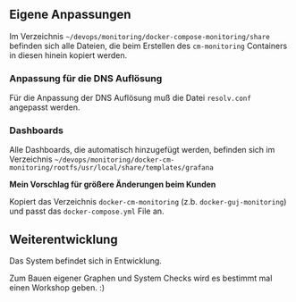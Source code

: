 

## Eigene Anpassungen

Im Verzeichnis `~/devops/monitoring/docker-compose-monitoring/share` befinden sich alle Dateien, die beim Erstellen des `cm-monitoring` Containers in diesen hinein kopiert werden.

### Anpassung für die DNS Auflösung

Für die Anpassung der DNS Auflösung muß die Datei `resolv.conf` angepasst werden.

### Dashboards

Alle Dashboards, die automatisch hinzugefügt werden, befinden sich im Verzeichnis `~/devops/monitoring/docker-cm-monitoring/rootfs/usr/local/share/templates/grafana`

**Mein Vorschlag für größere Änderungen beim Kunden**

Kopiert das Verzeichnis `docker-cm-monitoring` (z.b. `docker-guj-monitoring`) und passt das `docker-compose.yml` File an.



## Weiterentwicklung

Das System befindet sich in Entwicklung.

Zum Bauen eigener Graphen und System Checks wird es bestimmt mal einen Workshop geben. :)




